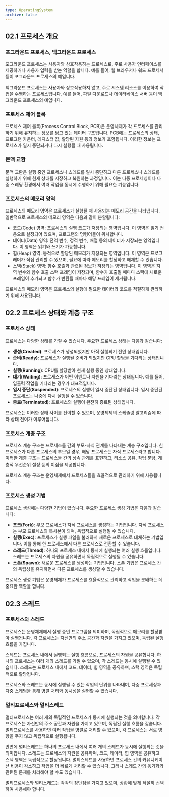 ```yaml
---
type: OperatingSystem
archive: false
---
```

## 02.1 프로세스 개요

### 포그라운드 프로세스, 백그라운드 프로세스

포그라운드 프로세스는 사용자와 상호작용하는 프로세스로, 주로 사용자 인터페이스를 제공하거나 사용자 입력을 받는 역할을 합니다. 예를 들어, 웹 브라우저나 워드 프로세서 등이 포그라운드 프로세스의 예입니다.

백그라운드 프로세스는 사용자와 상호작용하지 않고, 주로 시스템 리소스를 이용하여 작업을 수행하는 프로세스입니다. 예를 들어, 파일 다운로드나 데이터베이스 서버 등이 백그라운드 프로세스의 예입니다.

### 프로세스 제어 블록

프로세스 제어 블록(Process Control Block, PCB)은 운영체제가 각 프로세스를 관리하기 위해 유지하는 정보를 담고 있는 데이터 구조입니다. PCB에는 프로세스의 상태, 프로그램 카운터, 레지스터 값, 할당된 자원 등의 정보가 포함됩니다. 이러한 정보는 프로세스가 일시 중단되거나 다시 실행될 때 사용됩니다.

### 문맥 교환

문맥 교환은 실행 중인 프로세스나 스레드를 일시 중단하고 다른 프로세스나 스레드를 실행하기 위해 현재 상태를 저장하고 복원하는 과정입니다. 이는 다중 프로세싱이나 다중 스레딩 환경에서 여러 작업을 동시에 수행하기 위해 필요한 기능입니다.

### 프로세스의 메모리 영역

프로세스의 메모리 영역은 프로세스가 실행될 때 사용되는 메모리 공간을 나타냅니다. 일반적으로 프로세스의 메모리 영역은 다음과 같이 분할됩니다:

- 코드(Code) 영역: 프로세스의 실행 코드가 저장되는 영역입니다. 이 영역은 읽기 전용으로 설정되어 있으며, 프로그램의 명령어들이 위치합니다.
- 데이터(Data) 영역: 전역 변수, 정적 변수, 배열 등의 데이터가 저장되는 영역입니다. 이 영역은 읽기와 쓰기가 가능합니다.
- 힙(Heap) 영역: 동적으로 할당된 메모리가 저장되는 영역입니다. 이 영역은 프로그래머가 직접 관리할 수 있으며, 필요에 따라 메모리를 할당하고 해제할 수 있습니다.
- 스택(Stack) 영역: 함수 호출과 관련된 정보가 저장되는 영역입니다. 이 영역은 지역 변수와 함수 호출 스택 프레임이 저장되며, 함수가 호출될 때마다 스택에 새로운 프레임이 추가되고 함수가 반환될 때마다 해당 프레임이 제거됩니다.

프로세스의 메모리 영역은 프로세스의 실행에 필요한 데이터와 코드를 적절하게 관리하기 위해 사용됩니다.

## 02.2 프로세스 상태와 계층 구조

### 프로세스 상태

프로세스는 다양한 상태를 가질 수 있습니다. 주요한 프로세스 상태는 다음과 같습니다:

- **생성(Created)**: 프로세스가 생성되었지만 아직 실행되기 전인 상태입니다.
- **준비(Ready)**: 프로세스가 실행될 준비가 되었지만 CPU 할당을 기다리는 상태입니다.
- **실행(Running)**: CPU를 할당받아 현재 실행 중인 상태입니다.
- **대기(Waiting)**: 프로세스가 어떤 이벤트나 자원을 기다리는 상태입니다. 예를 들어, 입출력 작업을 기다리는 경우가 대표적입니다.
- **일시 중단(Suspended)**: 프로세스의 실행이 일시 중단된 상태입니다. 일시 중단된 프로세스는 나중에 다시 실행될 수 있습니다.
- **종료(Terminated)**: 프로세스의 실행이 완전히 종료된 상태입니다.

프로세스는 이러한 상태 사이를 전이할 수 있으며, 운영체제의 스케줄링 알고리즘에 따라 상태 전이가 이루어집니다.

### 프로세스 계층 구조

프로세스 계층 구조는 프로세스들 간의 부모-자식 관계를 나타내는 계층 구조입니다. 한 프로세스가 다른 프로세스의 부모일 경우, 해당 프로세스는 자식 프로세스라고 합니다. 이러한 계층 구조는 프로세스들 간의 상속 관계를 표현하고, 리소스 공유, 작업 분담, 계층적 우선순위 설정 등의 이점을 제공합니다.

프로세스 계층 구조는 운영체제에서 프로세스들을 효율적으로 관리하기 위해 사용됩니다.

### 프로세스 생성 기법

프로세스 생성에는 다양한 기법이 있습니다. 주요한 프로세스 생성 기법은 다음과 같습니다:

- **포크(Fork)**: 부모 프로세스가 자식 프로세스를 생성하는 기법입니다. 자식 프로세스는 부모 프로세스의 복사본이 되며, 독립적으로 실행될 수 있습니다.
- **실행(Exec)**: 프로세스가 실행 파일을 불러와서 새로운 프로세스로 대체하는 기법입니다. 이를 통해 한 프로세스에서 다른 프로세스로 전환할 수 있습니다.
- **스레드(Thread)**: 하나의 프로세스 내에서 동시에 실행되는 여러 실행 흐름입니다. 스레드는 프로세스의 자원을 공유하면서 독립적으로 실행될 수 있습니다.
- **스폰(Spawn)**: 새로운 프로세스를 생성하는 기법입니다. 스폰 기법은 프로세스 간의 독립성을 유지하면서 다른 프로세스를 생성할 수 있습니다.

프로세스 생성 기법은 운영체제가 프로세스를 효율적으로 관리하고 작업을 분배하는 데 중요한 역할을 합니다.

## 02.3 스레드

### 프로세스와 스레드

프로세스는 운영체제에서 실행 중인 프로그램을 의미하며, 독립적으로 메모리를 할당받아 실행됩니다. 각 프로세스는 자신만의 주소 공간과 자원을 가지고 있으며, 독립된 실행 흐름을 가집니다.

스레드는 프로세스 내에서 실행되는 실행 흐름으로, 프로세스의 자원을 공유합니다. 하나의 프로세스는 여러 개의 스레드를 가질 수 있으며, 각 스레드는 동시에 실행될 수 있습니다. 스레드는 프로세스 내에서 코드, 데이터, 힙 영역을 공유하며, 스택 영역은 독립적으로 할당됩니다.

프로세스와 스레드는 동시에 실행될 수 있는 작업의 단위를 나타내며, 다중 프로세싱과 다중 스레딩을 통해 병렬 처리와 동시성을 실현할 수 있습니다.

### 멀티프로세스와 멀티스레드

멀티프로세스는 여러 개의 독립적인 프로세스가 동시에 실행되는 것을 의미합니다. 각 프로세스는 자신만의 주소 공간과 자원을 가지고 있으며, 독립된 실행 흐름을 갖습니다. 멀티프로세스를 사용하면 여러 작업을 병렬로 처리할 수 있으며, 각 프로세스는 서로 영향을 주지 않고 독립적으로 실행됩니다.

반면에 멀티스레드는 하나의 프로세스 내에서 여러 개의 스레드가 동시에 실행되는 것을 의미합니다. 스레드는 프로세스의 자원을 공유하며, 코드, 데이터, 힙 영역을 공유하고 스택 영역은 독립적으로 할당됩니다. 멀티스레드를 사용하면 프로세스 간의 커뮤니케이션 비용이 감소하고 작업을 더 빠르게 처리할 수 있습니다. 그러나 스레드 간의 동기화와 관련된 문제를 처리해야 할 수도 있습니다.

멀티프로세스와 멀티스레드는 각각의 장단점을 가지고 있으며, 상황에 맞게 적절히 선택하여 사용해야 합니다.